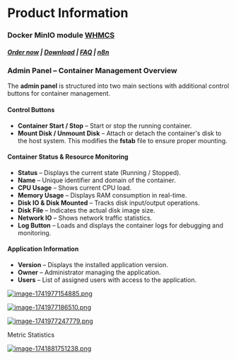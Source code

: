 # Product Information

### Docker MinIO module **[WHMCS](https://puqcloud.com/link.php?id=77)** 

#####  [Order now](https://puqcloud.com/whmcs-module-docker-minio.php) | [Download](https://download.puqcloud.com/WHMCS/servers/PUQ_WHMCS-Docker-MinIO/) | [FAQ](https://faq.puqcloud.com/) | [n8n](https://puqcloud.com/link.php?id=117)

### **Admin Panel – Container Management Overview**

The **admin panel** is structured into two main sections with additional control buttons for container management.

#### **Control Buttons**

- **Container Start / Stop** – Start or stop the running container.
- **Mount Disk / Unmount Disk** – Attach or detach the container's disk to the host system. This modifies the **fstab** file to ensure proper mounting.

#### **Container Status &amp; Resource Monitoring**

- **Status** – Displays the current state (Running / Stopped).
- **Name** – Unique identifier and domain of the container.
- **CPU Usage** – Shows current CPU load.
- **Memory Usage** – Displays RAM consumption in real-time.
- **Disk IO &amp; Disk Mounted** – Tracks disk input/output operations.
- **Disk File** – Indicates the actual disk image size.
- **Network IO** – Shows network traffic statistics.
- **Log Button** – Loads and displays the container logs for debugging and monitoring.

#### **Application Information**

- **Version** – Displays the installed application version.
- **Owner** – Administrator managing the application.
- **Users** – List of assigned users with access to the application.

[![image-1741977154885.png](https://doc.puq.info/uploads/images/gallery/2025-03/scaled-1680-/image-1741977154885.png)](https://doc.puq.info/uploads/images/gallery/2025-03/image-1741977154885.png)

[![image-1741977186510.png](https://doc.puq.info/uploads/images/gallery/2025-03/scaled-1680-/image-1741977186510.png)](https://doc.puq.info/uploads/images/gallery/2025-03/image-1741977186510.png)

[![image-1741977247779.png](https://doc.puq.info/uploads/images/gallery/2025-03/scaled-1680-/image-1741977247779.png)](https://doc.puq.info/uploads/images/gallery/2025-03/image-1741977247779.png)

Metric Statistics

[![image-1741881751238.png](https://doc.puq.info/uploads/images/gallery/2025-03/scaled-1680-/image-1741881751238.png)](https://doc.puq.info/uploads/images/gallery/2025-03/image-1741881751238.png)